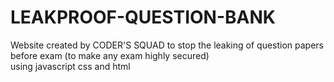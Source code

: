 # LEAKPROOF-QUESTION-BANK
Website created by CODER'S SQUAD to stop the leaking of question papers before exam (to make any exam highly secured)  
using javascript css and html 
